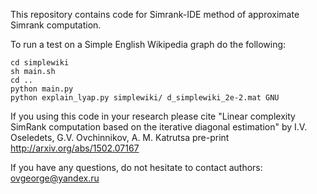 This repository contains code for Simrank-IDE method of approximate Simrank computation.

To run a test on a Simple English Wikipedia graph do the following:
```
cd simplewiki
sh main.sh
cd ..
python main.py
python explain_lyap.py simplewiki/ d_simplewiki_2e-2.mat GNU
```

If you using this code in your research please cite 
"Linear complexity SimRank computation based on the iterative diagonal estimation" by 
I.V. Oseledets, G.V. Ovchinnikov, A. M. Katrutsa pre-print http://arxiv.org/abs/1502.07167

If you have any questions, do not hesitate to contact authors: ovgeorge@yandex.ru
